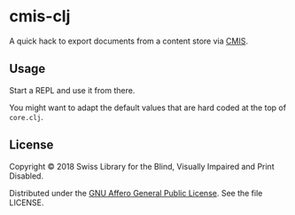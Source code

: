 # cmis-clj

A quick hack to export documents from a content store via
[CMIS](https://en.wikipedia.org/wiki/Content_Management_Interoperability_Services).

## Usage

Start a REPL and use it from there.

You might want to adapt the default values that are hard coded at the
top of `core.clj`.

## License

Copyright © 2018 Swiss Library for the Blind, Visually Impaired and Print Disabled.

Distributed under the [GNU Affero General Public
License](http://www.gnu.org/licenses/agpl-3.0.html). See the file
LICENSE.

